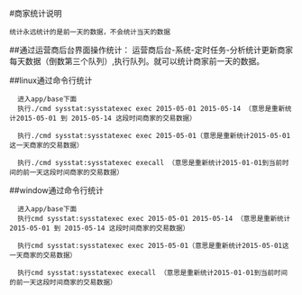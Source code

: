 #商家统计说明
```
统计永远统计的是前一天的数据，不会统计当天的数据
```
##通过运营商后台界面操作统计：
运营商后台-系统-定时任务-分析统计更新商家每天数据（倒数第三个队列）,执行队列。就可以统计商家前一天的数据。

##linux通过命令行统计
```
  进入app/base下面
  执行./cmd sysstat:sysstatexec exec 2015-05-01 2015-05-14 （意思是重新统计2015-05-01 到 2015-05-14 这段时间商家的交易数据）
  
  执行./cmd sysstat:sysstatexec exec 2015-05-01（意思是重新统计2015-05-01这一天商家的交易数据）
  
  执行./cmd sysstat:sysstatexec execall （意思是重新统计2015-01-01到当前时间的前一天这段时间商家的交易数据）
```
##window通过命令行统计
```
  进入app/base下面
  执行cmd sysstat:sysstatexec exec 2015-05-01 2015-05-14 （意思是重新统计2015-05-01 到 2015-05-14 这段时间商家的交易数据）
  
  执行cmd sysstat:sysstatexec exec 2015-05-01（意思是重新统计2015-05-01这一天商家的交易数据）
  
  执行cmd sysstat:sysstatexec execall （意思是重新统计2015-01-01到当前时间的前一天这段时间商家的交易数据）
```


